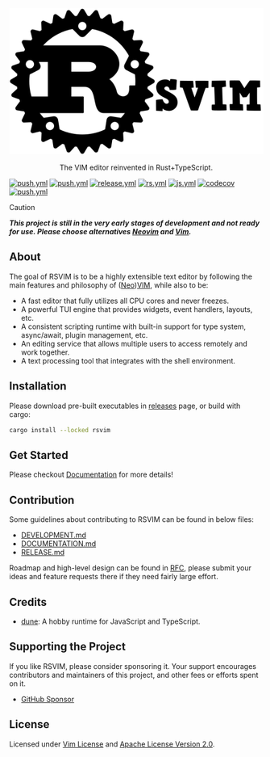 <p align="center">
  <img alt="logo.svg" src="https://raw.githubusercontent.com/rsvim/assets/main/logo/RSVIM-logo.svg" />
</p>

<p align="center">
The VIM editor reinvented in Rust+TypeScript.
</p>

<p>
  <a href="https://crates.io/crates/rsvim"><img alt="push.yml" src="https://img.shields.io/crates/v/rsvim" /></a>
  <a href="https://docs.rs/rsvim/latest/rsvim/"><img alt="push.yml" src="https://img.shields.io/docsrs/rsvim?label=docs.rs" /></a>
  <a href="https://github.com/rsvim/rsvim/actions/workflows/release.yml"><img alt="release.yml" src="https://img.shields.io/github/actions/workflow/status/rsvim/rsvim/release.yml" /></a>
  <a href="https://github.com/rsvim/rsvim/actions/workflows/rs.yml"><img alt="rs.yml" src="https://img.shields.io/github/actions/workflow/status/rsvim/rsvim/rs.yml?branch=main&label=rs" /></a>
  <a href="https://github.com/rsvim/rsvim/actions/workflows/js.yml"><img alt="js.yml" src="https://img.shields.io/github/actions/workflow/status/rsvim/rsvim/js.yml?branch=main&label=js" /></a>
  <a href="https://app.codecov.io/gh/rsvim/rsvim"><img alt="codecov" src="https://img.shields.io/codecov/c/github/rsvim/rsvim/main" /></a>
  <!-- <a href="https://app.codacy.com/gh/rsvim/rsvim/dashboard?utm_source=gh&utm_medium=referral&utm_content=&utm_campaign=Badge_grade"><img alt="codacy" src="https://img.shields.io/codacy/grade/1c6a3d21352c4f8bb84ff6c7e3ef0399/main" /></a> -->
  <a href="https://discord.gg/5KtRUCAByB"><img alt="push.yml" src="https://img.shields.io/discord/1220171472329379870?label=discord" /></a>
</p>

> [!CAUTION]
>
> _**This project is still in the very early stages of development and not ready for use. Please choose alternatives [Neovim](https://neovim.io/) and [Vim](https://www.vim.org/).**_

## About

The goal of RSVIM is to be a highly extensible text editor by following the main features and philosophy of ([Neo](https://neovim.io/))[VIM](https://www.vim.org/), while also to be:

- A fast editor that fully utilizes all CPU cores and never freezes.
- A powerful TUI engine that provides widgets, event handlers, layouts, etc.
- A consistent scripting runtime with built-in support for type system, async/await, plugin management, etc.
- An editing service that allows multiple users to access remotely and work together.
- A text processing tool that integrates with the shell environment.

## Installation

Please download pre-built executables in [releases](https://github.com/rsvim/rsvim/releases) page, or build with cargo:

```bash
cargo install --locked rsvim
```

## Get Started

Please checkout [Documentation](https://rsvim.github.io/) for more details!

## Contribution

Some guidelines about contributing to RSVIM can be found in below files:

- [DEVELOPMENT.md](https://github.com/rsvim/rsvim/blob/main/DEVELOPMENT.md)
- [DOCUMENTATION.md](https://github.com/rsvim/rsvim/blob/main/DOCUMENTATION.md)
- [RELEASE.md](https://github.com/rsvim/rsvim/blob/main/RELEASE.md)

Roadmap and high-level design can be found in [RFC](https://github.com/rsvim/rfc), please submit your ideas and feature requests there if they need fairly large effort.

## Credits

- [dune](https://github.com/aalykiot/dune): A hobby runtime for JavaScript and TypeScript.

## Supporting the Project

If you like RSVIM, please consider sponsoring it. Your support encourages contributors and maintainers of this project, and other fees or efforts spent on it.

- [GitHub Sponsor](https://github.com/sponsors/rsvim)

## License

Licensed under [Vim License](https://github.com/rsvim/rsvim/blob/main/LICENSE-VIM.txt) and [Apache License Version 2.0](https://github.com/rsvim/rsvim/blob/main/LICENSE-APACHE.txt).
